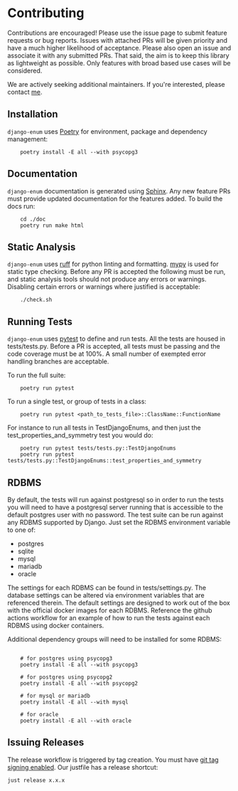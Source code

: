 # Contributing

Contributions are encouraged! Please use the issue page to submit feature requests or bug reports. Issues with attached PRs will be given priority and have a much higher likelihood of acceptance. Please also open an issue and associate it with any submitted PRs. That said, the aim is to keep this library as lightweight as possible. Only features with broad based use cases will be considered.

We are actively seeking additional maintainers. If you're interested, please contact [me](https://github.com/bckohan).


## Installation

`django-enum` uses [Poetry](https://python-poetry.org/) for environment, package and dependency management:

```console
    poetry install -E all --with psycopg3
```

## Documentation

`django-enum` documentation is generated using [Sphinx](https://www.sphinx-doc.org). Any new feature PRs must provide updated documentation for the features added. To build the docs run:

```console
    cd ./doc
    poetry run make html
```

## Static Analysis

`django-enum` uses [ruff](https://docs.astral.sh/ruff) for python linting and formatting. [mypy](http://mypy-lang.org) is used for static type checking. Before any PR is accepted the following must be run, and static analysis tools should not produce any errors or warnings. Disabling certain errors or warnings where justified is acceptable:

```console
    ./check.sh
```


## Running Tests

`django-enum` uses [pytest](https://docs.pytest.org/) to define and run tests. All the tests are housed in tests/tests.py. Before a PR is accepted, all tests must be passing and the code coverage must be at 100%. A small number of exempted error handling branches are acceptable.

To run the full suite:

```console
    poetry run pytest
```

To run a single test, or group of tests in a class:

```console
    poetry run pytest <path_to_tests_file>::ClassName::FunctionName
```

For instance to run all tests in TestDjangoEnums, and then just the
test_properties_and_symmetry test you would do:

```console
    poetry run pytest tests/tests.py::TestDjangoEnums
    poetry run pytest tests/tests.py::TestDjangoEnums::test_properties_and_symmetry
```

## RDBMS

By default, the tests will run against postgresql so in order to run the tests you will need to have a postgresql server running that is accessible to the default postgres user with no password. The test suite can be run against any RDBMS supported by Django. Just set the RDBMS environment variable to one of:

  * postgres
  * sqlite
  * mysql
  * mariadb
  * oracle

The settings for each RDBMS can be found in tests/settings.py. The database settings can be altered via environment variables that are referenced therein. The default settings are designed to work out of the box with the official docker images for each RDBMS. Reference the github actions workflow for an example of how to run the tests against each RDBMS using docker containers.

Additional dependency groups will need to be installed for some RDBMS:

```console

    # for postgres using psycopg3
    poetry install -E all --with psycopg3

    # for postgres using psycopg2
    poetry install -E all --with psycopg2

    # for mysql or mariadb
    poetry install -E all --with mysql

    # for oracle
    poetry install -E all --with oracle
```

## Issuing Releases

The release workflow is triggered by tag creation. You must have [git tag signing enabled](https://docs.github.com/en/authentication/managing-commit-signature-verification/signing-commits). Our justfile has a release shortcut:

```console
just release x.x.x
```
